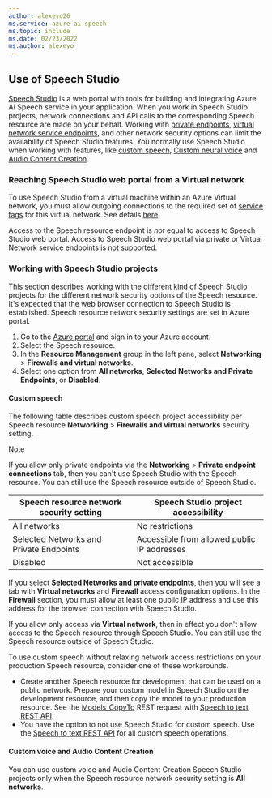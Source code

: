 ```yaml
---
author: alexeyo26
ms.service: azure-ai-speech
ms.topic: include
ms.date: 02/23/2022
ms.author: alexeyo
---
```


## Use of Speech Studio

[Speech Studio](../speech-studio-overview.md) is a web portal with tools for building and integrating Azure AI Speech service in your application. When you work in Speech Studio projects, network connections and API calls to the corresponding Speech resource are made on your behalf. Working with [private endpoints](../speech-services-private-link.md), [virtual network service endpoints](../speech-service-vnet-service-endpoint.md), and other network security options can limit the availability of Speech Studio features. You normally use Speech Studio when working with features, like [custom speech](../custom-speech-overview.md), [Custom neural voice](../professional-voice-create-project.md) and [Audio Content Creation](../how-to-audio-content-creation.md).


### Reaching Speech Studio web portal from a Virtual network

To use Speech Studio from a virtual machine within an Azure Virtual network, you must allow outgoing connections to the required set of [service tags](../../../virtual-network/service-tags-overview.md) for this virtual network. See details [here](../../cognitive-services-virtual-networks.md#supported-regions-and-service-offerings). 

Access to the Speech resource endpoint is *not* equal to access to Speech Studio web portal. Access to Speech Studio web portal via private or Virtual Network service endpoints is not supported.

### Working with Speech Studio projects

This section describes working with the different kind of Speech Studio projects for the different network security options of the Speech resource. It's expected that the web browser connection to Speech Studio is established. Speech resource network security settings are set in Azure portal.

1. Go to the [Azure portal](https://portal.azure.com/) and sign in to your Azure account.
1. Select the Speech resource.
1. In the **Resource Management** group in the left pane, select **Networking** > **Firewalls and virtual networks**. 
1. Select one option from **All networks**, **Selected Networks and Private Endpoints**, or **Disabled**. 

#### Custom speech

The following table describes custom speech project accessibility per Speech resource **Networking** > **Firewalls and virtual networks** security setting.

> [!NOTE]
> If you allow only private endpoints via the **Networking** > **Private endpoint connections** tab, then you can't use Speech Studio with the Speech resource. You can still use the Speech resource outside of Speech Studio.  

| Speech resource network security setting | Speech Studio project accessibility |
|--|--|
| All networks | No restrictions |
| Selected Networks and Private Endpoints | Accessible from allowed public IP addresses |
| Disabled | Not accessible |

If you select **Selected Networks and private endpoints**, then you will see a tab with **Virtual networks** and **Firewall** access configuration options. In the **Firewall** section, you must allow at least one public IP address and use this address for the browser connection with Speech Studio. 

If you allow only access via **Virtual network**, then in effect you don't allow access to the Speech resource through Speech Studio. You can still use the Speech resource outside of Speech Studio. 

To use custom speech without relaxing network access restrictions on your production Speech resource, consider one of these workarounds. 
* Create another Speech resource for development that can be used on a public network. Prepare your custom model in Speech Studio on the development resource, and then copy the model to your production resource. See the [Models_CopyTo](/rest/api/speechtotext/models/copy-to) REST request with [Speech to text REST API](../rest-speech-to-text.md).
* You have the option to not use Speech Studio for custom speech. Use the [Speech to text REST API](../rest-speech-to-text.md) for all custom speech operations. 

#### Custom voice and Audio Content Creation

You can use custom voice and Audio Content Creation Speech Studio projects only when the Speech resource network security setting is **All networks**.
